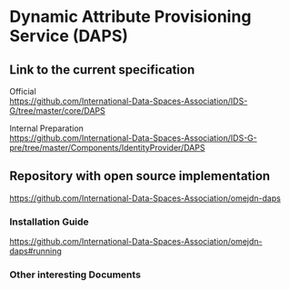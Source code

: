 # Dynamic Attribute Provisioning Service (DAPS)

## Link to the current specification
Official  
https://github.com/International-Data-Spaces-Association/IDS-G/tree/master/core/DAPS

Internal Preparation  
https://github.com/International-Data-Spaces-Association/IDS-G-pre/tree/master/Components/IdentityProvider/DAPS

## Repository with open source implementation
https://github.com/International-Data-Spaces-Association/omejdn-daps

### Installation Guide

https://github.com/International-Data-Spaces-Association/omejdn-daps#running


### Other interesting Documents
